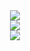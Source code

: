 <div align="center">
  <img  src="https://github-readme-streak-stats.herokuapp.com?user=Xirealm&theme=solarized-light&border_radius=100&locale=zh" />
</div>

<div align="center">
  <img  src="https://github-readme-stats.vercel.app/api?username=Xirealm&show_icons=true&hide=contribs,prs&locale=cn" />
</div>

<div align="center">
    <img  src="https://github-readme-stats.vercel.app/api/top-langs/?username=Xirealm&layout=compact" />
</div>

